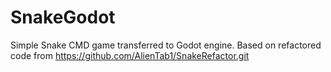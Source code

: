 # SnakeGodot

Simple Snake CMD game transferred to Godot engine.
Based on refactored code from https://github.com/AlienTab1/SnakeRefactor.git

